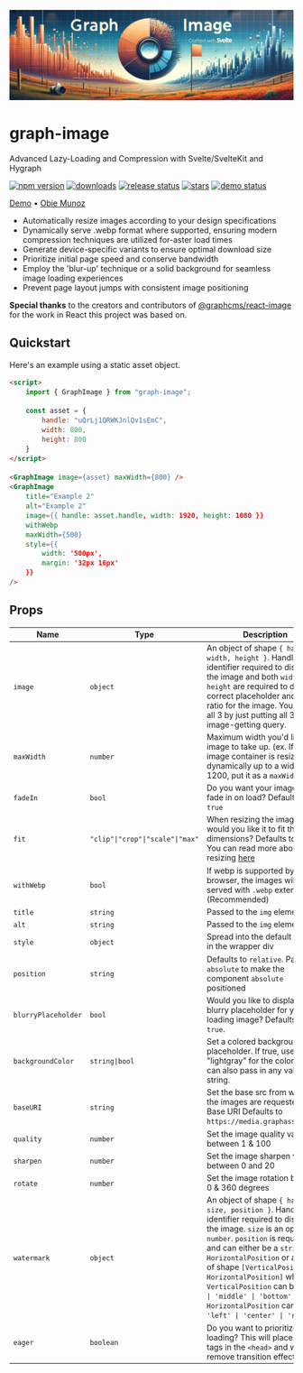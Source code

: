 ![Graph Image](static/graph-image.png)

# graph-image

Advanced Lazy-Loading and Compression with Svelte/SvelteKit and Hygraph

[![npm version](https://img.shields.io/npm/v/graph-image)](https://npmjs.org/package/graph-image)
[![downloads](https://img.shields.io/npm/dt/graph-image)](https://npmjs.org/package/graph-image)
[![release status](https://img.shields.io/github/actions/workflow/status/obiemunoz/graph-image/.github%2Fworkflows%2Frelease.yml?logo=github&label=release)](https://github.com/ObieMunoz/graph-image/actions/workflows/release.yml)
[![stars](https://img.shields.io/github/stars/obiemunoz/graph-image)](https://www.github.com/obiemunoz/graph-image)
[![demo status](https://img.shields.io/website?up_message=operational&down_message=failure&url=https%3A%2F%2Fgraph-image.obiemunoz.com&label=demo)](https://graph-image.obiemunoz.com)

[Demo](https://graph-image.obiemunoz.com) • [Obie Munoz](https://www.obiemunoz.com/)

- Automatically resize images according to your design specifications
- Dynamically serve .webp format where supported, ensuring modern compression techniques are utilized for-aster load times
- Generate device-specific variants to ensure optimal download size
- Prioritize initial page speed and conserve bandwidth
- Employ the 'blur-up' technique or a solid background for seamless image loading experiences
- Prevent page layout jumps with consistent image positioning

**Special thanks** to the creators and contributors of [@graphcms/react-image](https://npmjs.org/package/@graphcms/react-image) for the work in React this project was based on.

## Quickstart

Here's an example using a static asset object.

```html
<script>
    import { GraphImage } from "graph-image";

    const asset = {
        handle: "uQrLj1QRWKJnlQv1sEmC",
        width: 800,
        height: 800
    }
</script>

<GraphImage image={asset} maxWidth={800} />
<GraphImage
	title="Example 2"
	alt="Example 2"
	image={{ handle: asset.handle, width: 1920, height: 1080 }}
	withWebp
	maxWidth={500}
	style={{
		width: '500px',
		margin: '32px 16px'
	}}
/>
```

## Props

| Name                | Type                             | Description                                                                                                                                                                                                                                                                            |
| ------------------- | -------------------------------- | -------------------------------------------------------------------------------------------------------------------------------------------------------------------------------------------------------------------------------------------------------------------------------------- |
| `image`             | `object`                         | An object of shape `{ handle, width, height }`. Handle is an identifier required to display the image and both `width` and `height` are required to display a correct placeholder and aspect ratio for the image. You can get all 3 by just putting all 3 in your image-getting query. |
| `maxWidth`          | `number`                         | Maximum width you'd like your image to take up. (ex. If your image container is resizing dynamically up to a width of 1200, put it as a `maxWidth`) |
| `fadeIn`            | `bool`                           | Do you want your image to fade in on load? Defaults to `true` |
| `fit`               | `"clip"\|"crop"\|"scale"\|"max"` | When resizing the image, how would you like it to fit the new dimensions? Defaults to `crop`. You can read more about resizing [here](https://www.filestack.com/docs/api/processing/#resize) |
| `withWebp`          | `bool`                           | If webp is supported by the browser, the images will be served with `.webp` extension. (Recommended) |
| `title`             | `string`                         | Passed to the `img` element |
| `alt`               | `string`                         | Passed to the `img` element |
| `style`             | `object`                         | Spread into the default styles in the wrapper div |
| `position`          | `string`                         | Defaults to `relative`. Pass in `absolute` to make the component `absolute` positioned |
| `blurryPlaceholder` | `bool`                           | Would you like to display a blurry placeholder for your loading image? Defaults to `true`. |
| `backgroundColor`   | `string\|bool`                   | Set a colored background placeholder. If true, uses "lightgray" for the color. You can also pass in any valid color string. |
| `baseURI`           | `string`                         | Set the base src from where the images are requested. Base URI Defaults to `https://media.graphassets.com` |
| `quality`           | `number`			             | Set the image quality value between 1 & 100 |
| `sharpen`           | `number`			             | Set the image sharpen value between 0 and 20 |
| `rotate`            | `number`                         | Set the image rotation between 0 & 360 degrees |
| `watermark`         | `object`                         | An object of shape `{ handle, size, position }`. Handle is an identifier required to display the image. `size` is an optional `number`. `position` is required and can either be a `string` `HorizontalPosition` or a `tuple` of shape `[VerticalPosition, HorizontalPosition]` where `VerticalPosition` can be `'top' \| 'middle' \| 'bottom'` and `HorizontalPosition` can be `'left' \| 'center' \| 'right` |
| `eager` 			  | `boolean` 			             | Do you want to prioritize loading? This will place preload tags in the `<head>` and will remove transition effects. |